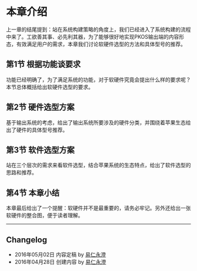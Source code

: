 
# 本章介绍

上一章的结尾提到：站在系统构建策略的角度上，我们已经进入了系统构建的流程中来了。工欲善其事、必先利其器，为了能够很好地实现PKOS输出端的内容形态，有效满足用户的需求，本章我们讨论软硬件选型的方法和具体型号的推荐。

## 第1节 根据功能谈要求

功能已经明确了，为了满足系统的功能，对于软硬件究竟会提出什么样的要求呢？本节总体概括给出软硬件选型的要求。

## 第2节 硬件选型方案

基于输出系统的考虑，给出了输出系统所要涉及的硬件分类，并围绕着苹果生态给出了硬件的具体型号推荐。

## 第3节 软件选型方案

站在三个层次的需求来看软件选型，结合苹果系统的生态特点，给出了软件选型的思路和推荐。

## 第4节 本章小结

本章最后给出了一个提醒：软硬件并不是最重要的，请务必牢记。另外还给出一张软硬件的整合图，便于读者理解。

---- 

## Changelog

- 2016年05月02日 内容定稿 by [易仁永澄][1]
- 2016年04月28日 创建内容 by [易仁永澄][1]

[1]:	http://blog.hiddenwangcc.com
